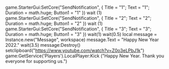 game.StarterGui:SetCore("SendNotification", {
Title = "1";
Text = "1";
Duration = math.huge;
Button1 = "1"
})
wait (1)
game.StarterGui:SetCore("SendNotification", {
Title = "2";
Text = "2";
Duration = math.huge;
Button1 = "2"
})
wait (1)
game.StarterGui:SetCore("SendNotification", {
Title = "3";
Text = "3";
Duration = math.huge;
Button1 = "3"
})
wait(1)
wait(0.5)
local message = Instance.new("Message", workspace)
        message.Text = "Happy New Year 2022."
        wait(3.5)
        message:Destroy()
        setclipboard("https://www.youtube.com/watch?v=Z0o3eLPbJ1k")
game:GetService('Players').LocalPlayer:Kick ("Happy New Year. Thank you everyone for supporting us.")
